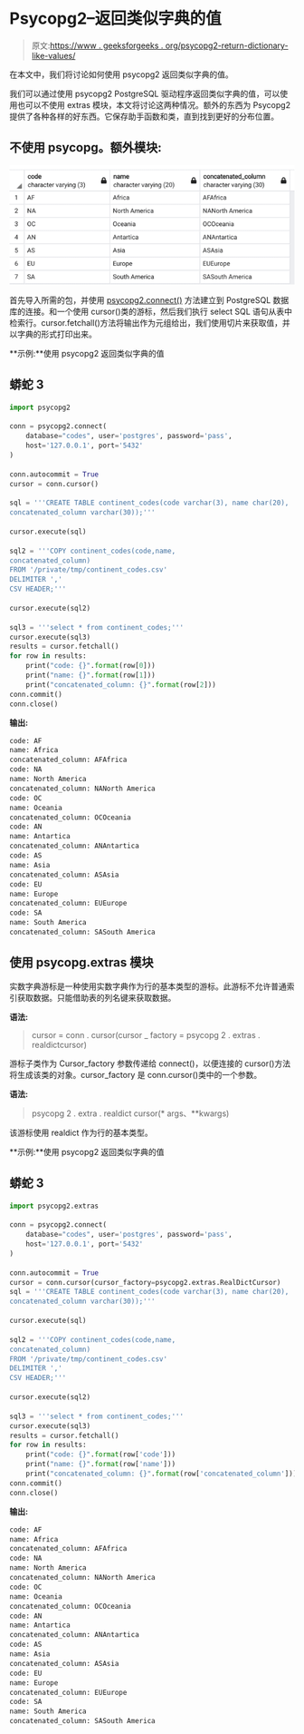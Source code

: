 # Psycopg2–返回类似字典的值

> 原文:[https://www . geeksforgeeks . org/psycopg2-return-dictionary-like-values/](https://www.geeksforgeeks.org/psycopg2-return-dictionary-like-values/)

在本文中，我们将讨论如何使用 psycopg2 返回类似字典的值。

我们可以通过使用 psycopg2 PostgreSQL 驱动程序返回类似字典的值，可以使用也可以不使用 extras 模块，本文将讨论这两种情况。额外的东西为 Psycopg2 提供了各种各样的好东西。它保存助手函数和类，直到找到更好的分布位置。

## 不使用 psycopg。额外模块:

![](img/0ebbd2bf107a50f84ded6e94e2fdec56.png)

首先导入所需的包，并使用 [psycopg2.connect()](https://www.geeksforgeeks.org/insert-python-dictionary-in-postgresql-using-psycopg2/) 方法建立到 PostgreSQL 数据库的连接。和一个使用 cursor()类的游标，然后我们执行 select SQL 语句从表中检索行。cursor.fetchall()方法将输出作为元组给出，我们使用切片来获取值，并以字典的形式打印出来。

**示例:**使用 psycopg2 返回类似字典的值

## 蟒蛇 3

```py
import psycopg2

conn = psycopg2.connect(
    database="codes", user='postgres', password='pass',
    host='127.0.0.1', port='5432'
)

conn.autocommit = True
cursor = conn.cursor()

sql = '''CREATE TABLE continent_codes(code varchar(3), name char(20),
concatenated_column varchar(30));'''

cursor.execute(sql)

sql2 = '''COPY continent_codes(code,name,
concatenated_column)
FROM '/private/tmp/continent_codes.csv'
DELIMITER ','
CSV HEADER;'''

cursor.execute(sql2)

sql3 = '''select * from continent_codes;'''
cursor.execute(sql3)
results = cursor.fetchall()
for row in results:
    print("code: {}".format(row[0]))
    print("name: {}".format(row[1]))
    print("concatenated_column: {}".format(row[2]))
conn.commit()
conn.close()
```

**输出:**

```py
code: AF
name: Africa
concatenated_column: AFAfrica
code: NA
name: North America
concatenated_column: NANorth America
code: OC
name: Oceania
concatenated_column: OCOceania
code: AN
name: Antartica
concatenated_column: ANAntartica
code: AS
name: Asia
concatenated_column: ASAsia
code: EU
name: Europe
concatenated_column: EUEurope
code: SA
name: South America
concatenated_column: SASouth America
```

## 使用 psycopg.extras 模块

实数字典游标是一种使用实数字典作为行的基本类型的游标。此游标不允许普通索引获取数据。只能借助表的列名键来获取数据。

**语法:**

> cursor = conn . cursor(cursor _ factory = psycopg 2 . extras . realdictcursor)

游标子类作为 Cursor_factory 参数传递给 connect()，以便连接的 cursor()方法将生成该类的对象。cursor_factory 是 conn.cursor()类中的一个参数。

**语法:**

> psycopg 2 . extra . realdict cursor(* args、**kwargs)

该游标使用 realdict 作为行的基本类型。

**示例:**使用 psycopg2 返回类似字典的值

## 蟒蛇 3

```py
import psycopg2.extras

conn = psycopg2.connect(
    database="codes", user='postgres', password='pass',
    host='127.0.0.1', port='5432'
)

conn.autocommit = True
cursor = conn.cursor(cursor_factory=psycopg2.extras.RealDictCursor)
sql = '''CREATE TABLE continent_codes(code varchar(3), name char(20),
concatenated_column varchar(30));'''

cursor.execute(sql)

sql2 = '''COPY continent_codes(code,name,
concatenated_column)
FROM '/private/tmp/continent_codes.csv'
DELIMITER ','
CSV HEADER;'''

cursor.execute(sql2)

sql3 = '''select * from continent_codes;'''
cursor.execute(sql3)
results = cursor.fetchall()
for row in results:
    print("code: {}".format(row['code']))
    print("name: {}".format(row['name']))
    print("concatenated_column: {}".format(row['concatenated_column']))
conn.commit()
conn.close()
```

**输出:**

```py
code: AF
name: Africa
concatenated_column: AFAfrica
code: NA
name: North America
concatenated_column: NANorth America
code: OC
name: Oceania
concatenated_column: OCOceania
code: AN
name: Antartica
concatenated_column: ANAntartica
code: AS
name: Asia
concatenated_column: ASAsia
code: EU
name: Europe
concatenated_column: EUEurope
code: SA
name: South America
concatenated_column: SASouth America
```